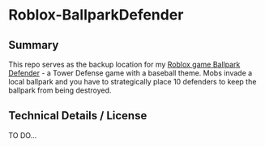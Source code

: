 # Roblox-BallparkDefender

## Summary

This repo serves as the backup location for my [Roblox game Ballpark Defender](https://roblox.com/games/12117545162/Ballpark-Defender) - a Tower Defense game with a baseball theme. Mobs invade a local ballpark and you have to strategically place 10 defenders to keep the ballpark from being destroyed. 

## Technical Details / License

TO DO...
